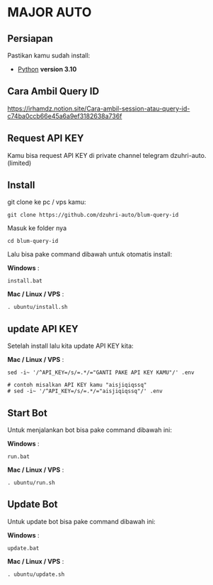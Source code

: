 # MAJOR AUTO

## Persiapan

Pastikan kamu sudah install:

- [Python](https://www.python.org/downloads/release/python-31014/) **version 3.10**

## Cara Ambil Query ID

<https://irhamdz.notion.site/Cara-ambil-session-atau-query-id-c74ba0ccb66e45a6a9ef3182638a736f>

## Request API KEY

Kamu bisa request API KEY di private channel telegram dzuhri-auto. (limited)

## Install

git clone ke pc / vps kamu:

```shell
git clone https://github.com/dzuhri-auto/blum-query-id
```

Masuk ke folder nya

```shell
cd blum-query-id
```

Lalu bisa pake command dibawah untuk otomatis install:

**Windows** :

```shell
install.bat
```

**Mac / Linux / VPS** :

```shell
. ubuntu/install.sh
```

## update API KEY

Setelah install lalu kita update API KEY kita:

**Mac / Linux / VPS** :

```shell
sed -i~ '/^API_KEY=/s/=.*/="GANTI PAKE API KEY KAMU"/' .env

# contoh misalkan API KEY kamu "aisjiqiqssq"
# sed -i~ '/^API_KEY=/s/=.*/="aisjiqiqssq"/' .env
```

## Start Bot

Untuk menjalankan bot bisa pake command dibawah ini:

**Windows** :

```shell
run.bat
```

**Mac / Linux / VPS** :

```shell
. ubuntu/run.sh
```

## Update Bot

Untuk update bot bisa pake command dibawah ini:

**Windows** :

```shell
update.bat
```

**Mac / Linux / VPS** :

```shell
. ubuntu/update.sh
```
